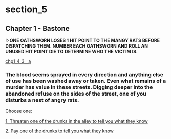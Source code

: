 
# section_5

## Chapter 1 - Bastone

!>**ONE OATHSWORN LOSES 1 HIT POINT TO THE MANGY RATS BEFORE DISPATCHING THEM. NUMBER EACH OATHSWORN AND ROLL AN UNUSED HIT POINT DIE TO DETERMINE WHO THE VICTIM IS.**

[chp1_4_3__a](../../decomp/app/src/main/res/raw/chp1_4_3__a.mp3 ':include :type=audio')

### The blood seems sprayed in every direction and anything else of use has been washed away or taken. Even what remains of a murder has value in these streets. Digging deeper into the abandoned refuse on the sides of the street, one of you disturbs a nest of angry rats.

Choose one:

[1. Threaten one of the drunks in the alley to tell you what they know](output/chapter1/section_18.md)

[2. Pay one of the drunks to tell you what they know](output/chapter1/section_20.md)



